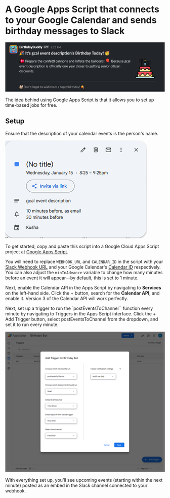 # A Google Apps Script that connects to your Google Calendar and sends birthday messages to Slack

![Message Preview](screenshots/message.png)

The idea behind using Google Apps Script is that it allows you to set up time-based jobs for free.

## Setup
Ensure that the description of your calendar events is the person's name.

![Calendar Event](screenshots/calevent.png)

To get started, copy and paste this script into a Google Cloud Apps Script project at [Google Apps Script](https://script.google.com).

You will need to replace `WEBHOOK_URL` and `CALENDAR_ID` in the script with your [Slack Webhook URL](https://slack.com/marketplace/A0F7XDUAZ) and your Google Calendar's [Calendar ID](https://docs.simplecalendar.io/find-google-calendar-id/) respectively. You can also adjust the `minInAdvance` variable to change how many minutes before an event it will appear—by default, this is set to 1 minute.

Next, enable the Calendar API in the Apps Script by navigating to **Services** on the left-hand side. Click the + button, search for the **Calendar API**, and enable it. Version 3 of the Calendar API will work perfectly.

Next, set up a trigger to run the `postEventsToChannel`` function every minute by navigating to Triggers in the Apps Script interface. Click the + Add Trigger button, select postEventsToChannel from the dropdown, and set it to run every minute.

![Trigger Setup](screenshots/trigger.png)

With everything set up, you’ll see upcoming events (starting within the next minute) posted as an embed in the Slack channel connected to your webhook.
